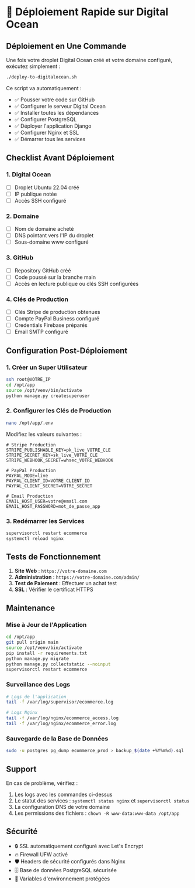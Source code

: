 # 🚀 Déploiement Rapide sur Digital Ocean

## Déploiement en Une Commande

Une fois votre droplet Digital Ocean créé et votre domaine configuré, exécutez simplement :

```bash
./deploy-to-digitalocean.sh
```

Ce script va automatiquement :
- ✅ Pousser votre code sur GitHub
- ✅ Configurer le serveur Digital Ocean
- ✅ Installer toutes les dépendances
- ✅ Configurer PostgreSQL
- ✅ Déployer l'application Django
- ✅ Configurer Nginx et SSL
- ✅ Démarrer tous les services

## Checklist Avant Déploiement

### 1. Digital Ocean
- [ ] Droplet Ubuntu 22.04 créé
- [ ] IP publique notée
- [ ] Accès SSH configuré

### 2. Domaine
- [ ] Nom de domaine acheté
- [ ] DNS pointant vers l'IP du droplet
- [ ] Sous-domaine www configuré

### 3. GitHub
- [ ] Repository GitHub créé
- [ ] Code poussé sur la branche main
- [ ] Accès en lecture publique ou clés SSH configurées

### 4. Clés de Production
- [ ] Clés Stripe de production obtenues
- [ ] Compte PayPal Business configuré
- [ ] Credentials Firebase préparés
- [ ] Email SMTP configuré

## Configuration Post-Déploiement

### 1. Créer un Super Utilisateur
```bash
ssh root@VOTRE_IP
cd /opt/app
source /opt/venv/bin/activate
python manage.py createsuperuser
```

### 2. Configurer les Clés de Production
```bash
nano /opt/app/.env
```

Modifiez les valeurs suivantes :
```
# Stripe Production
STRIPE_PUBLISHABLE_KEY=pk_live_VOTRE_CLE
STRIPE_SECRET_KEY=sk_live_VOTRE_CLE
STRIPE_WEBHOOK_SECRET=whsec_VOTRE_WEBHOOK

# PayPal Production
PAYPAL_MODE=live
PAYPAL_CLIENT_ID=VOTRE_CLIENT_ID
PAYPAL_CLIENT_SECRET=VOTRE_SECRET

# Email Production
EMAIL_HOST_USER=votre@email.com
EMAIL_HOST_PASSWORD=mot_de_passe_app
```

### 3. Redémarrer les Services
```bash
supervisorctl restart ecommerce
systemctl reload nginx
```

## Tests de Fonctionnement

1. **Site Web** : `https://votre-domaine.com`
2. **Administration** : `https://votre-domaine.com/admin/`
3. **Test de Paiement** : Effectuer un achat test
4. **SSL** : Vérifier le certificat HTTPS

## Maintenance

### Mise à Jour de l'Application
```bash
cd /opt/app
git pull origin main
source /opt/venv/bin/activate
pip install -r requirements.txt
python manage.py migrate
python manage.py collectstatic --noinput
supervisorctl restart ecommerce
```

### Surveillance des Logs
```bash
# Logs de l'application
tail -f /var/log/supervisor/ecommerce.log

# Logs Nginx
tail -f /var/log/nginx/ecommerce_access.log
tail -f /var/log/nginx/ecommerce_error.log
```

### Sauvegarde de la Base de Données
```bash
sudo -u postgres pg_dump ecommerce_prod > backup_$(date +%Y%m%d).sql
```

## Support

En cas de problème, vérifiez :
1. Les logs avec les commandes ci-dessus
2. Le statut des services : `systemctl status nginx` et `supervisorctl status`
3. La configuration DNS de votre domaine
4. Les permissions des fichiers : `chown -R www-data:www-data /opt/app`

## Sécurité

- 🔒 SSL automatiquement configuré avec Let's Encrypt
- 🔥 Firewall UFW activé
- 🛡️ Headers de sécurité configurés dans Nginx
- 🗄️ Base de données PostgreSQL sécurisée
- 🔐 Variables d'environnement protégées
